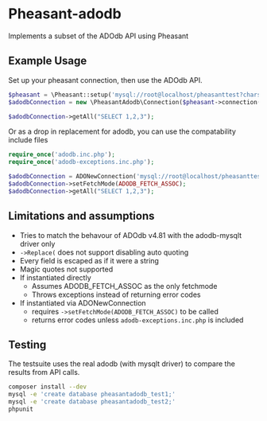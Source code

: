 Pheasant-adodb
==============
Implements a subset of the ADOdb API using Pheasant


Example Usage
----------------------------
Set up your pheasant connection, then use the ADOdb API.
```php
$pheasant = \Pheasant::setup('mysql://root@localhost/pheasanttest?charset=utf8');
$adodbConnection = new \PheasantAdodb\Connection($pheasant->connection());

$adodbConnection->getAll("SELECT 1,2,3");
```

Or as a drop in replacement for adodb, you can use the compatability include files
```php
require_once('adodb.inc.php');
require_once('adodb-exceptions.inc.php');

$adodbConnection = ADONewConnection('mysql://root@localhost/pheasanttest?charset=utf8');
$adodbConnection->setFetchMode(ADODB_FETCH_ASSOC);
$adodbConnection->getAll("SELECT 1,2,3");
```


Limitations and assumptions
----------------------------
 * Tries to match the behavour of ADOdb v4.81 with the adodb-mysqlt driver only
 * `->Replace(` does not support disabling auto quoting
 * Every field is escaped as if it were a string
 * Magic quotes not supported
 * If instantiated directly
   * Assumes ADODB_FETCH_ASSOC as the only fetchmode
   * Throws exceptions instead of returning error codes
 * If instantiated via ADONewConnection
   * requires `->setFetchMode(ADODB_FETCH_ASSOC)` to be called
   * returns error codes unless `adodb-exceptions.inc.php` is included

Testing
----------------------------
The testsuite uses the real adodb (with mysqlt driver) to compare the results from API calls.

```bash
composer install --dev
mysql -e 'create database pheasantadodb_test1;'
mysql -e 'create database pheasantadodb_test2;'
phpunit
```
